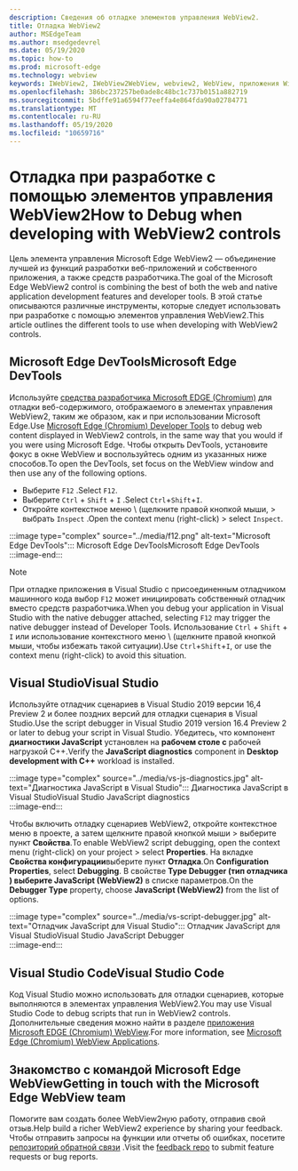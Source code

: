 ```yaml
---
description: Сведения об отладке элементов управления WebView2.
title: Отладка WebView2
author: MSEdgeTeam
ms.author: msedgedevrel
ms.date: 05/19/2020
ms.topic: how-to
ms.prod: microsoft-edge
ms.technology: webview
keywords: IWebView2, IWebView2WebView, webview2, WebView, приложения Win32, Win32, EDGE, ICoreWebView2, ICoreWebView2Host, элемент управления "веб-браузер", HTML Edge
ms.openlocfilehash: 386bc237257be0ade8c48bc1c737b0151a882719
ms.sourcegitcommit: 5bdffe91a6594f77eeffa4e864fda90a02784771
ms.translationtype: MT
ms.contentlocale: ru-RU
ms.lasthandoff: 05/19/2020
ms.locfileid: "10659716"
---
```

# <span data-ttu-id="1cf1a-104">Отладка при разработке с помощью элементов управления WebView2</span><span class="sxs-lookup"><span data-stu-id="1cf1a-104">How to Debug when developing with WebView2 controls</span></span>  

<span data-ttu-id="1cf1a-105">Цель элемента управления Microsoft Edge WebView2 — объединение лучшей из функций разработки веб-приложений и собственного приложения, а также средств разработчика.</span><span class="sxs-lookup"><span data-stu-id="1cf1a-105">The goal of the Microsoft Edge WebView2 control is combining the best of both the web and native application development features and developer tools.</span></span>  <span data-ttu-id="1cf1a-106">В этой статье описываются различные инструменты, которые следует использовать при разработке с помощью элементов управления WebView2.</span><span class="sxs-lookup"><span data-stu-id="1cf1a-106">This article outlines the different tools to use when developing with WebView2 controls.</span></span>  

## <span data-ttu-id="1cf1a-107">Microsoft Edge DevTools</span><span class="sxs-lookup"><span data-stu-id="1cf1a-107">Microsoft Edge DevTools</span></span>  

<span data-ttu-id="1cf1a-108">Используйте [средства разработчика Microsoft EDGE (Chromium)](/microsoft-edge/devtools-guide-chromium) для отладки веб-содержимого, отображаемого в элементах управления WebView2, таким же образом, как и при использовании Microsoft Edge.</span><span class="sxs-lookup"><span data-stu-id="1cf1a-108">Use [Microsoft Edge (Chromium) Developer Tools](/microsoft-edge/devtools-guide-chromium) to debug web content displayed in WebView2 controls, in the same way that you would if you were using Microsoft Edge.</span></span>  <span data-ttu-id="1cf1a-109">Чтобы открыть DevTools, установите фокус в окне WebView и воспользуйтесь одним из указанных ниже способов.</span><span class="sxs-lookup"><span data-stu-id="1cf1a-109">To open the DevTools, set focus on the WebView window and then use any of the following options.</span></span>  
*   <span data-ttu-id="1cf1a-110">Выберите `F12` .</span><span class="sxs-lookup"><span data-stu-id="1cf1a-110">Select `F12`.</span></span>  
*   <span data-ttu-id="1cf1a-111">Выберите `Ctrl` + `Shift` + `I` .</span><span class="sxs-lookup"><span data-stu-id="1cf1a-111">Select `Ctrl`+`Shift`+`I`.</span></span>  
*   <span data-ttu-id="1cf1a-112">Откройте контекстное меню \ (щелкните правой кнопкой мыши, > выбрать `Inspect` .</span><span class="sxs-lookup"><span data-stu-id="1cf1a-112">Open the context menu \(right-click\) > select `Inspect`.</span></span>  

:::image type="complex" source="../media/f12.png" alt-text="Microsoft Edge DevTools":::
   <span data-ttu-id="1cf1a-114">Microsoft Edge DevTools</span><span class="sxs-lookup"><span data-stu-id="1cf1a-114">Microsoft Edge DevTools</span></span>  
:::image-end:::  

> [!NOTE]
> <span data-ttu-id="1cf1a-115">При отладке приложения в Visual Studio с присоединенным отладчиком машинного кода выбор `F12` может инициировать собственный отладчик вместо средств разработчика.</span><span class="sxs-lookup"><span data-stu-id="1cf1a-115">When you debug your application in Visual Studio with the native debugger attached, selecting `F12` may trigger the native debugger instead of Developer Tools.</span></span>  <span data-ttu-id="1cf1a-116">Использование `Ctrl` + `Shift` + `I` или использование контекстного меню \ (щелкните правой кнопкой мыши, чтобы избежать такой ситуации).</span><span class="sxs-lookup"><span data-stu-id="1cf1a-116">Use `Ctrl`+`Shift`+`I`, or use the context menu \(right-click\) to avoid this situation.</span></span>  

## <span data-ttu-id="1cf1a-117">Visual Studio</span><span class="sxs-lookup"><span data-stu-id="1cf1a-117">Visual Studio</span></span>  

<span data-ttu-id="1cf1a-118">Используйте отладчик сценариев в Visual Studio 2019 версии 16,4 Preview 2 и более поздних версий для отладки сценария в Visual Studio.</span><span class="sxs-lookup"><span data-stu-id="1cf1a-118">Use the script debugger in Visual Studio 2019 version 16.4 Preview 2 or later to debug your script in Visual Studio.</span></span>  <span data-ttu-id="1cf1a-119">Убедитесь, что компонент **диагностики JavaScript** установлен на **рабочем столе с** рабочей нагрузкой C++.</span><span class="sxs-lookup"><span data-stu-id="1cf1a-119">Verify the **JavaScript diagnostics** component in **Desktop development with C++** workload is installed.</span></span>  

:::image type="complex" source="../media/vs-js-diagnostics.jpg" alt-text="Диагностика JavaScript в Visual Studio":::
   <span data-ttu-id="1cf1a-121">Диагностика JavaScript в Visual Studio</span><span class="sxs-lookup"><span data-stu-id="1cf1a-121">Visual Studio JavaScript diagnostics</span></span>  
:::image-end:::  

<!--todo: Please update the image to use a red rectangle to outline the portion of the screen to highlight  -->  

<span data-ttu-id="1cf1a-122">Чтобы включить отладку сценариев WebView2, откройте контекстное меню в проекте, а затем щелкните правой кнопкой мыши > выберите пункт **Свойства**.</span><span class="sxs-lookup"><span data-stu-id="1cf1a-122">To enable WebView2 script debugging, open the context menu \(right-click\) on your project > select **Properties**.</span></span>  <span data-ttu-id="1cf1a-123">На вкладке **Свойства конфигурации**выберите пункт **Отладка**.</span><span class="sxs-lookup"><span data-stu-id="1cf1a-123">On **Configuration Properties**, select **Debugging**.</span></span>  <span data-ttu-id="1cf1a-124">В свойстве **Type Debugger (тип отладчика** **) выберите JavaScript (WebView2)** в списке параметров.</span><span class="sxs-lookup"><span data-stu-id="1cf1a-124">On the **Debugger Type** property, choose **JavaScript (WebView2)** from the list of options.</span></span> 

:::image type="complex" source="../media/vs-script-debugger.jpg" alt-text="Отладчик JavaScript для Visual Studio":::
   <span data-ttu-id="1cf1a-126">Отладчик JavaScript для Visual Studio</span><span class="sxs-lookup"><span data-stu-id="1cf1a-126">Visual Studio JavaScript Debugger</span></span>  
:::image-end:::  

<!--todo: Please update the image to use a red rectangle to outline the portion of the screen to highlight  -->  

## <span data-ttu-id="1cf1a-127">Visual Studio Code</span><span class="sxs-lookup"><span data-stu-id="1cf1a-127">Visual Studio Code</span></span>  

<span data-ttu-id="1cf1a-128">Код Visual Studio можно использовать для отладки сценариев, которые выполняются в элементах управления WebView2.</span><span class="sxs-lookup"><span data-stu-id="1cf1a-128">You may use Visual Studio Code to debug scripts that run in WebView2 controls.</span></span>  <span data-ttu-id="1cf1a-129">Дополнительные сведения можно найти в разделе [приложения Microsoft EDGE (Chromium) WebView](https://github.com/microsoft/vscode-edge-debug2/blob/master/README.md#microsoft-edge-chromium-webview-applications).</span><span class="sxs-lookup"><span data-stu-id="1cf1a-129">For more information, see [Microsoft Edge (Chromium) WebView Applications](https://github.com/microsoft/vscode-edge-debug2/blob/master/README.md#microsoft-edge-chromium-webview-applications).</span></span>  

<!--todo:  add See also heading  -->  

## <span data-ttu-id="1cf1a-130">Знакомство с командой Microsoft Edge WebView</span><span class="sxs-lookup"><span data-stu-id="1cf1a-130">Getting in touch with the Microsoft Edge WebView team</span></span>  

<span data-ttu-id="1cf1a-131">Помогите вам создать более WebView2ную работу, отправив свой отзыв.</span><span class="sxs-lookup"><span data-stu-id="1cf1a-131">Help build a richer WebView2 experience by sharing your feedback.</span></span>  <span data-ttu-id="1cf1a-132">Чтобы отправить запросы на функции или отчеты об ошибках, посетите [репозиторий обратной связи](https://aka.ms/webviewfeedback) .</span><span class="sxs-lookup"><span data-stu-id="1cf1a-132">Visit the [feedback repo](https://aka.ms/webviewfeedback) to submit feature requests or bug reports.</span></span>  
